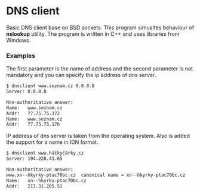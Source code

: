 # DNS client

Basic DNS client base on BSD sockets. This program simualtes behaviour of **nslookup** utility. The program is written in C++ and uses libraries from Windows. 

### Examples
The first parameter is the name of address and the second parameter is not mandatory and you can specify the ip address of dns server.
```sh
$ dnsclient www.seznam.cz 8.8.8.8
Server:	8.8.8.8

Non-authoritative answer:
Name:	www.seznam.cz
Addr:	77.75.75.172
Name:	www.seznam.cz
Addr:	77.75.75.176
```

IP address of dns server is taken from the operating system. Also is added the support for a name in IDN format.

```sh
$ dnsclient www.háčkyčárky.cz
Server:	194.228.41.65

Non-authoritative answer:
www.xn--hkyrky-ptac70bc.cz	canonical name = xn--hkyrky-ptac70bc.cz
Name:	xn--hkyrky-ptac70bc.cz
Addr:	217.31.205.51
```